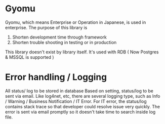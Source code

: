 # Gyomu
Gyomu, which means Enterprise or Operation in Japanese, is used in enterprise.
The purpose of this library is 
1. Shorten development time through framework
2. Shorten trouble shooting in testing or in production 

This library doesn't exist by library itself. It's used with RDB ( Now Postgres & MSSQL is supported )

# Error handling / Logging
All status/ log to be stored in database
Based on setting, status/log to be sent via email.
Like log4net, etc, there are several logging type, such as Info / Warning / Business Notification / IT Error.
For IT error, the status/log contains stack trace so that developer could resolve issue very quickly.
The error is sent via email promptly so it doesn't take time to search inside log file.



